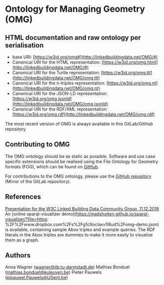 # Ontology for Managing Geometry (OMG)

## HTML documentation and raw ontology per serialisation

* base URI: [https://w3id.org/omg#](http://linkedbuildingdata.net/OMG/#)
* Canonical URI for the HTML representation: [https://w3id.org/omg.html](http://linkedbuildingdata.net/OMG/#)
* Canonical URI for the Turtle representation: [https://w3id.org/omg.ttl](http://linkedbuildingdata.net/OMG/omg.ttl)
* Canonical URI for the n-triples representation: [https://w3id.org/omg.nt](http://linkedbuildingdata.net/OMG/omg.nt)
* Canonical URI for the JSON-LD representation: [https://w3id.org/omg.jsonld](http://linkedbuildingdata.net/OMG/omg.jsonld)
* Canonical URI for the RDF/XML representation: [https://w3id.org/omg.rdf](http://linkedbuildingdata.net/OMG/omg.rdf)

The most recent version of OMG is always available in this GitLab/GitHub repository

## Contributing to OMG

The OMG ontology should be as static as possible. Software and use case specific extensions should be realised using the File Ontology for Geometry formats (FOG), which can be found on [GitHub](https://github.com/mathib/fog-ontology).

For contributions to the OMG ontology, please use the [GitHub repository](https://github.com/tudaIIB/omg) (Mirror of the GitLab repository).

## References
[Presentation for the W3C Linked Building Data Community Group, 11.12.2018](https://drive.google.com/open?id=12Rvab7-GBY3xQOffpJ9uKprisEPeMdPn)
An [online sparql-visualizer demo](https://madsholten.github.io/sparql-visualizer/?file=https: \%2F\%2Fwww.dropbox.com\%2Fs\%2Fg1c9oclaxv1l8ud\%2Fomg-demo.json) is available, containing sample Abox triples and example queries. The RDF literals in the Abox triples are dummies to make it more easily to visualize them as a graph. 

## Authors
Anna Wagner (wagner@iib.tu-darmstadt.de)
Mathias Bonduel (mathias.bonduel@kuleuven.be)
Pieter Pauwels (pipauwel.Pauwels@UGent.be)